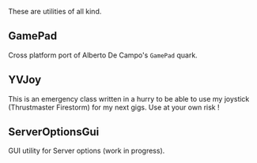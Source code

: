 These are utilities of all kind.

GamePad
-------
Cross platform port of Alberto De Campo's ```GamePad``` quark.

YVJoy
-----
This is an emergency class written in a hurry to be able to use
my joystick (Thrustmaster Firestorm) for my next gigs.
Use at your own risk !

ServerOptionsGui
----------------
GUI utility for Server options (work in progress).
